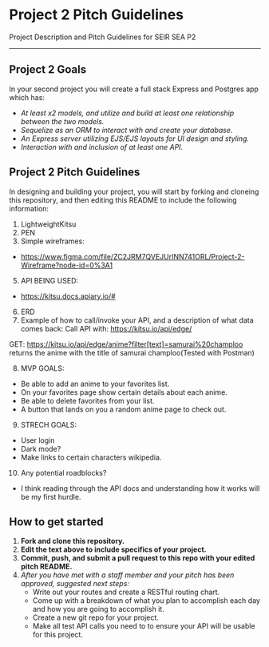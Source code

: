 # Project 2 Pitch Guidelines
Project Description and Pitch Guidelines for SEIR SEA P2

---
## Project 2 Goals

In your second project you will create a full stack Express and Postgres app which has:
- *At least x2 models, and utilize and build at least one relationship between the two models.*
- *Sequelize as an ORM to interact with and create your database.*
- *An Express server utilizing EJS/EJS layouts for UI design and styling.*
- *Interaction with and inclusion of at least one API.*

## Project 2 Pitch Guidelines

In designing and building your project, you will start by forking and cloneing this repository, and then editing this README to include the following information: 
1. LightweightKitsu
2. PEN
3. Simple wireframes: 
* https://www.figma.com/file/ZC2JRM7QVEJUrINN741ORL/Project-2-Wireframe?node-id=0%3A1
5. API BEING USED: 
* https://kitsu.docs.apiary.io/#
6. ERD
7. Example of how to call/invoke your API, and a description of what data comes back:
Call API with: https://kitsu.io/api/edge/

GET: https://kitsu.io/api/edge/anime?filter[text]=samurai%20champloo  
returns the anime with the title of samurai champloo(Tested with Postman)

8. MVP GOALS:
* Be able to add an anime to your favorites list.
* On your favorites page show certain details about each anime.
* Be able to delete favorites from your list.
* A button that lands on you a random anime page to check out.
9. STRECH GOALS:
* User login
* Dark mode?
* Make links to certain characters wikipedia.
10. Any potential roadblocks?
* I think reading through the API docs and understanding how it works will be my first hurdle.

## How to get started
1. **Fork and clone this repository.**
2. **Edit the text above to include specifics of your project.**
3. **Commit, push, and submit a pull request to this repo with your edited pitch README.**
4. *After you have met with a staff member and your pitch has been approved, suggested next steps:*
      * Write out your routes and create a RESTful routing chart.
      * Come up with a breakdown of what you plan to accomplish each day and how you are going to accomplish it.
      * Create a new git repo for your project. 
      * Make all test API calls you need to to ensure your API will be usable for this project. 
      




